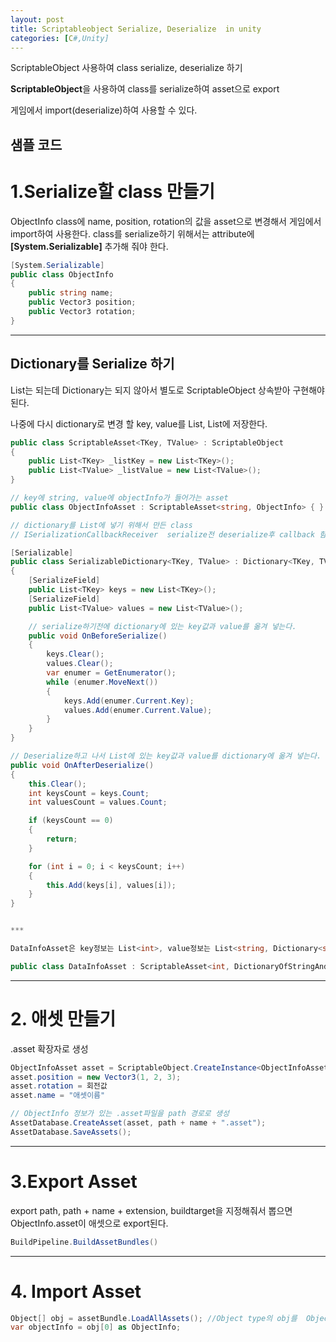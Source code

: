 ```yaml
---
layout: post
title: Scriptableobject Serialize, Deserialize  in unity
categories: [C#,Unity]
---
```


ScriptableObject 사용하여 class serialize, deserialize 하기

**ScriptableObject**을 사용하여 class를 serialize하여 asset으로 export

게임에서 import(deserialize)하여 사용할 수 있다.


## 샘플 코드

# 1.Serialize할 class 만들기
ObjectInfo class에 name, position, rotation의 값을 asset으로 변경해서 게임에서 import하여 사용한다.
class를 serialize하기 위해서는 attribute에 **[System.Serializable]** 추가해 줘야 한다.

```c#
[System.Serializable]
public class ObjectInfo
{
    public string name;
    public Vector3 position;
    public Vector3 rotation;
}
```

***

## Dictionary를 Serialize 하기

List는 되는데 Dictionary는 되지 않아서 별도로 ScriptableObject 상속받아 구현해야된다.

나중에 다시 dictionary로 변경 할 key, value를 List<TKey>, List<TValue>에 저장한다.

```c#
public class ScriptableAsset<TKey, TValue> : ScriptableObject
{
    public List<TKey> _listKey = new List<TKey>();
    public List<TValue> _listValue = new List<TValue>();
}

// key에 string, value에 objectInfo가 들어가는 asset
public class ObjectInfoAsset : ScriptableAsset<string, ObjectInfo> { }
```

```c#
// dictionary를 List에 넣기 위해서 만든 class
// ISerializationCallbackReceiver  serialize전 deserialize후 callback 함수 사용하기위해 상속

[Serializable]
public class SerializableDictionary<TKey, TValue> : Dictionary<TKey, TValue>, ISerializationCallbackReceiver
{
    [SerializeField]
    public List<TKey> keys = new List<TKey>();
    [SerializeField]
    public List<TValue> values = new List<TValue>();

    // serialize하기전에 dictionary에 있는 key값과 value를 옮겨 넣는다.
    public void OnBeforeSerialize()
    {
        keys.Clear();
        values.Clear();
        var enumer = GetEnumerator();
        while (enumer.MoveNext())
        {
            keys.Add(enumer.Current.Key);
            values.Add(enumer.Current.Value);
        }
    }
}

// Deserialize하고 나서 List에 있는 key값과 value를 dictionary에 옮겨 넣는다.
public void OnAfterDeserialize()
{
    this.Clear();
    int keysCount = keys.Count;
    int valuesCount = values.Count;

    if (keysCount == 0)
    {
        return;
    }

    for (int i = 0; i < keysCount; i++)
    {
        this.Add(keys[i], values[i]);
    }
}


***

DataInfoAsset은 key정보는 List<int>, value정보는 List<string, Dictionary<string, string>>을 갖게 된다.

public class DataInfoAsset : ScriptableAsset<int, DictionaryOfStringAndString> { }
 ```

***

# 2. 애셋 만들기
.asset 확장자로 생성

```c#
ObjectInfoAsset asset = ScriptableObject.CreateInstance<ObjectInfoAsset>();
asset.position = new Vector3(1, 2, 3);
asset.rotation = 회전값
asset.name = "애셋이름"

// ObjectInfo 정보가 있는 .asset파일을 path 경로로 생성
AssetDatabase.CreateAsset(asset, path + name + ".asset");
AssetDatabase.SaveAssets();
```

***

# 3.Export Asset
export path, path + name + extension, buildtarget을 지정해줘서 뽑으면 ObjectInfo.asset이 애셋으로 export된다.

```c#
BuildPipeline.BuildAssetBundles()
```


***

# 4. Import Asset

```c#
Object[] obj = assetBundle.LoadAllAssets(); //Object type의 obj를  ObjectInfo 로 형변환 후 사용하면된다.
var objectInfo = obj[0] as ObjectInfo;
```
